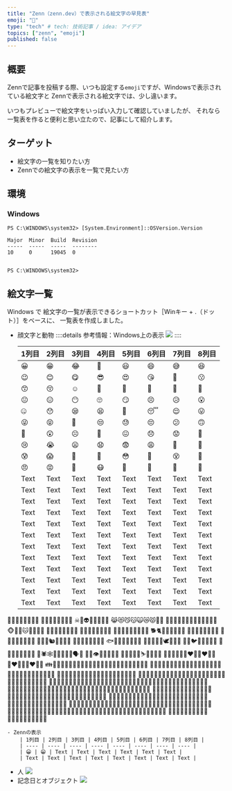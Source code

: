 ```yaml
---
title: "Zenn（zenn.dev）で表示される絵文字の早見表"
emoji: "📑"
type: "tech" # tech: 技術記事 / idea: アイデア
topics: ["zenn", "emoji"]
published: false
---
```

## 概要
Zennで記事を投稿する際、いつも設定する`emoji`ですが、Windowsで表示されている絵文字と
Zennで表示される絵文字では、少し違います。

いつもプレビューで絵文字をいっぱい入力して確認していましたが、
それなら一覧表を作ると便利と思い立たので、記事にして紹介します。

## ターゲット
- 絵文字の一覧を知りたい方
- Zennでの絵文字の表示を一覧で見たい方

## 環境
### Windows
```powershell:Windows 10 Pro
PS C:\WINDOWS\system32> [System.Environment]::OSVersion.Version

Major  Minor  Build  Revision
-----  -----  -----  --------
10     0      19045  0


PS C:\WINDOWS\system32>
```

## 絵文字一覧
Windows で 絵文字の一覧が表示できるショートカット［Winキー + .（ドット）］をベースに、
一覧表を作成しました。
- 顔文字と動物
    ::::details 参考情報：Windows上の表示
    ![](https://storage.googleapis.com/zenn-user-upload/ffe5b01d01dd-20230511.png)
    ::::

    | 1列目 | 2列目 | 3列目 | 4列目 | 5列目 | 6列目 | 7列目 | 8列目 |
    | ---- | ---- | ---- | ---- | ---- | ---- | ---- | ---- |
    | 😀 | 😁 | 😂 | 🤣 | 😃 | 😄 | 😅 | 😆 |
    | 😉 | 😊 | 😋 | 😎 | 😍 | 😘 | 🥰 | 😗 |
    | 😙 | 😚 | ☺ | 🙂 | 🤗 | 🤩 | 🤔 | 🤨 |
    | 😐 | 😑 | 😶 | 🙄 | 😏 | 😣 | 😥 | 😮 |
    | 🤐 | 😯 | 😪 | 😫 | 🥱 | 😴 | 😌 | 😛 |
    | 😜 | 😝 | 🤤 | 😒 | 😓 | 😔 | 😕 | 🙃 |
    | 🤑 | 😲 | ☹ | 🙁 | 😖 | 😞 | 😟 | 😤 |
    | 😢 | 😭 | 😦 | 😧 | 😨 | 😩 | 🤯 | 😬 |
    | 😰 | 😱 | 🥵 | 🥶 | 😳 | 🤪 | 😵 | 🥴 |
    | 😠 | 😡 | 🤬 | 😷 | 🤒 | 🤕 | 🤢 | 🤮 |
    | Text | Text | Text | Text | Text | Text | Text | Text |
    | Text | Text | Text | Text | Text | Text | Text | Text |
    | Text | Text | Text | Text | Text | Text | Text | Text |
    | Text | Text | Text | Text | Text | Text | Text | Text |
    | Text | Text | Text | Text | Text | Text | Text | Text |
    | Text | Text | Text | Text | Text | Text | Text | Text |
    | Text | Text | Text | Text | Text | Text | Text | Text |
    | Text | Text | Text | Text | Text | Text | Text | Text |
    | Text | Text | Text | Text | Text | Text | Text | Text |
    | Text | Text | Text | Text | Text | Text | Text | Text |
    | Text | Text | Text | Text | Text | Text | Text | Text |
    | Text | Text | Text | Text | Text | Text | Text | Text |

🤧😇🥳🥺🤠🤡🤥🤫
🤭🧐🤓😈👿👹👺💀
☠👻👽👾🤖💩😺😸
😹😻😼😽🙀😿😾🐱‍👤
🐱‍🏍🐱‍💻🐱‍🐉🐱‍👓🐱‍🚀🙈🙉🙊
🐵🐶🐺🐱🦁🐯🦒🦊
🦝🐮🐷🐗🐭🐹🐰🐻
🐨🐼🐸🦓🐴🦄🐔🐲
🐽🐾🐒🦍🦧🦮🐕‍🦺🐩
🐕🐈🐅🐆🐎🦌🦏🦛
🐂🐃🐄🐖🐏🐑🐐🐪
🐫🦙🦘🦥🦨🦡🐘🐁
🐀🦔🐇🐿🦎🐊🐢🐍
🐉🦕🦖🦦🦈🐬🐳🐋
🐟🐠🐡🦐🦑🐙🦞🦀
🐚🦆🐓🦃🦅🕊🦢🦜🦩
🦚🦉🐦🐧🐥🐤🐣🦇
🦋🐌🐛🦟🦗🐜🐝🐞
🦂🕷🕸🦠🧞‍♀️🧞‍♂️🗣👤
👤👥👁👀🦴🦷👅👄
🧠🦾🦿👣🤺⛷🤼‍♂️🤼‍♀️
👯‍♂️👯‍♀️💑👩‍❤️‍👩👨‍❤️‍👨💏👩‍❤️‍💋‍👩👨‍❤️‍💋‍👨
👪👨‍👩‍👦👨‍👩‍👧👨‍👩‍👧‍👦👨‍👩‍👦‍👦👨‍👩‍👧‍👧👨‍👨‍👦👨‍👨‍👧
👨‍👨‍👧‍👦👨‍👨‍👦‍👦👨‍👨‍👧‍👧👩‍👩‍👦👩‍👩‍👧👩‍👩‍👧‍👦👩‍👩‍👦‍👦👩‍👩‍👧‍👧
👩‍👦👩‍👧👩‍👧‍👦👩‍👦‍👦👩‍👧‍👧👨‍👦👨‍👧👨‍👧‍👦
👨‍👦‍👦👨‍👧‍👧👭👩🏻‍🤝‍👩🏻👩🏼‍🤝‍👩🏻👩🏼‍🤝‍👩🏼👩🏽‍🤝‍👩🏻👩🏽‍🤝‍👩🏼
👩🏽‍🤝‍👩🏽👩🏾‍🤝‍👩🏻👩🏾‍🤝‍👩🏼👩🏾‍🤝‍👩🏽👩🏾‍🤝‍👩🏾👩🏿‍🤝‍👩🏻👩🏿‍🤝‍👩🏼👩🏿‍🤝‍👩🏽
👩🏿‍🤝‍👩🏾👩🏿‍🤝‍👩🏿👫👩🏻‍🤝‍🧑🏻👩🏻‍🤝‍🧑🏼👩🏻‍🤝‍🧑🏽👩🏻‍🤝‍🧑🏾👩🏻‍🤝‍🧑🏿
👩🏼‍🤝‍🧑🏻👩🏼‍🤝‍🧑🏼👩🏼‍🤝‍🧑🏽👩🏼‍🤝‍🧑🏾👩🏼‍🤝‍🧑🏿👩🏽‍🤝‍🧑🏻👩🏽‍🤝‍🧑🏼👩🏽‍🤝‍🧑🏽
👩🏽‍🤝‍🧑🏾👩🏽‍🤝‍🧑🏿👩🏾‍🤝‍🧑🏻👩🏾‍🤝‍🧑🏼👩🏾‍🤝‍🧑🏽👩🏾‍🤝‍🧑🏾👩🏾‍🤝‍🧑🏿👩🏿‍🤝‍🧑🏻
👩🏿‍🤝‍🧑🏼👩🏿‍🤝‍🧑🏽👩🏿‍🤝‍🧑🏾👩🏿‍🤝‍🧑🏿👬👨🏻‍🤝‍👨🏻👨🏼‍🤝‍👨🏻👨🏼‍🤝‍👨🏼
👨🏽‍🤝‍👨🏻👨🏽‍🤝‍👨🏼👨🏽‍🤝‍👨🏽👨🏾‍🤝‍👨🏻👨🏾‍🤝‍👨🏼👨🏾‍🤝‍👨🏽👨🏾‍🤝‍👨🏾👨🏿‍🤝‍👨🏻
👨🏿‍🤝‍👨🏼👨🏿‍🤝‍👨🏽👨🏿‍🤝‍👨🏾👨🏿‍🤝‍👨🏿

    - Zennの表示
        | 1列目 | 2列目 | 3列目 | 4列目 | 5列目 | 6列目 | 7列目 | 8列目 |
        | ---- | ---- | ---- | ---- | ---- | ---- | ---- | ---- |
        | 😀 | 😁 | Text | Text | Text | Text | Text | Text |
        | Text | Text | Text | Text | Text | Text | Text | Text |

- 人
    ![](https://storage.googleapis.com/zenn-user-upload/4a3d0567f4a9-20230511.png)
- 記念日とオブジェクト
    ![](https://storage.googleapis.com/zenn-user-upload/125f0959fe65-20230511.png)
